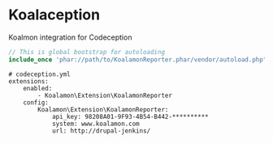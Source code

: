 # Koalaception
Koalmon integration for Codeception


```php
// This is global bootstrap for autoloading
include_once 'phar://path/to/KoalamonReporter.phar/vendor/autoload.php";
```

```
# codeception.yml
extensions:
    enabled:
        - Koalamon\Extension\KoalamonReporter
    config:
        Koalamon\Extension\KoalamonReporter:
            api_key: 98208A01-9F93-4B54-B442-**********
            system: www.koalamon.com
            url: http://drupal-jenkins/
```
